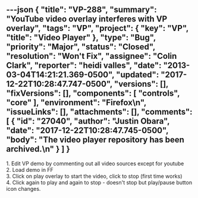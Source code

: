 ---json
{
  "title": "VP-288",
  "summary": "YouTube video overlay interferes with VP overlay",
  "tags": "VP",
  "project": {
    "key": "VP",
    "title": "Video Player"
  },
  "type": "Bug",
  "priority": "Major",
  "status": "Closed",
  "resolution": "Won't Fix",
  "assignee": "Colin Clark",
  "reporter": "heidi valles",
  "date": "2013-03-04T14:21:21.369-0500",
  "updated": "2017-12-22T10:28:47.747-0500",
  "versions": [],
  "fixVersions": [],
  "components": [
    "controls",
    "core"
  ],
  "environment": "Firefox\n",
  "issueLinks": [],
  "attachments": [],
  "comments": [
    {
      "id": "27040",
      "author": "Justin Obara",
      "date": "2017-12-22T10:28:47.745-0500",
      "body": "The video player repository has been archived.\n"
    }
  ]
}
---
1\. Edit VP demo by commenting out all video sources except for youtube\
2\. Load demo in FF\
3\. Click on play overlay to start the video, click to stop (first time works)\
4\. Click again to play and again to stop - doesn't stop but play/pause button icon changes.

        